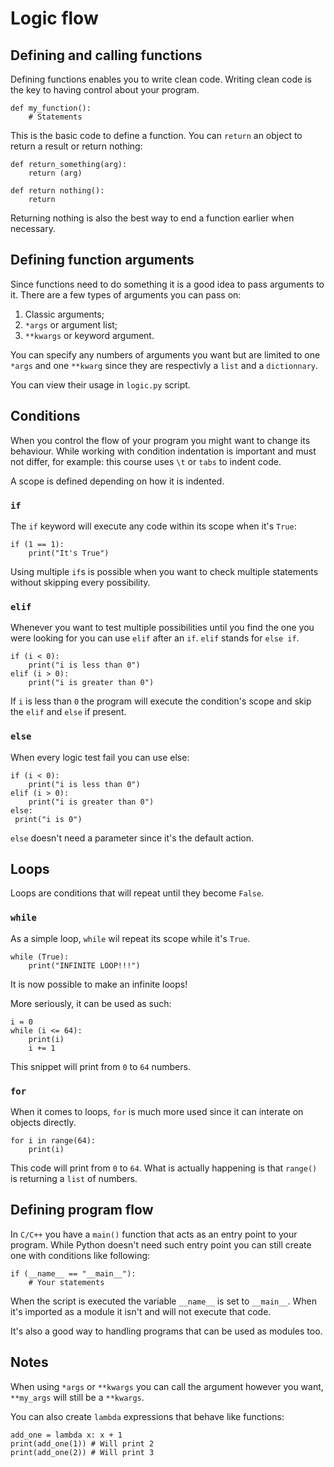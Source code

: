 Logic flow
============

## Defining and calling functions

Defining functions enables you to write clean code. Writing clean code is the key to having control about your program.

	def my_function():
		# Statements

This is the basic code to define a function. You can `return` an object to return a result or return nothing:

	def return_something(arg):
		return (arg)

	def return nothing():
		return

Returning nothing is also the best way to end a function earlier when necessary.

## Defining function arguments

Since functions need to do something it is a good idea to pass arguments to it. There are a few types of arguments you can pass on:

1. Classic arguments;
2. `*args` or argument list;
3. `**kwargs` or keyword argument.

You can specify any numbers of arguments you want but are limited to one `*args` and one `**kwarg` since they are respectivly a `list` and a `dictionnary`.

You can view their usage in `logic.py` script.

## Conditions

When you control the flow of your program you might want to change its behaviour. While working with condition indentation is important and must not differ, for example: this course uses `\t` or `tabs` to indent code.

A scope is defined depending on how it is indented.

### `if`

The `if` keyword will execute any code within its scope when it's `True`:

	if (1 == 1):
		print("It's True")

Using multiple `if`s is possible when you want to check multiple statements without skipping every possibility.

### `elif`

Whenever you want to test multiple possibilities until you find the one you were looking for you can use `elif` after an `if`. `elif` stands for `else if`.

	if (i < 0):
		print("i is less than 0")
	elif (i > 0):
		print("i is greater than 0")

If `i` is less than `0` the program will execute the condition's scope and skip the `elif` and `else` if present.

### `else`

When every logic test fail you can use else:

	if (i < 0):
		print("i is less than 0")
	elif (i > 0):
		print("i is greater than 0")
	else:
	 print("i is 0")

`else` doesn't need a parameter since it's the default action.

## Loops

Loops are conditions that will repeat until they become `False`.

### `while`

As a simple loop, `while` wil repeat its scope while it's `True`.

	while (True):
		print("INFINITE LOOP!!!")

It is now possible to make an infinite loops!

More seriously, it can be used as such:

	i = 0
	while (i <= 64):
		print(i)
		i += 1

This snippet will print from `0` to `64` numbers.

### `for`

When it comes to loops, `for` is much more used since it can interate on objects directly.

	for i in range(64):
		print(i)

This code will print from `0` to `64`. What is actually happening is that `range()` is returning a `list` of numbers.

## Defining program flow

In `C/C++` you have a `main()` function that acts as an entry point to your program. While Python doesn't need such entry point you can still create one with conditions like following:

	if (__name__ == "__main__"):
		# Your statements

When the script is executed the variable `__name__` is set to `__main__`. When it's imported as a module it isn't and will not execute that code.

It's also a good way to handling programs that can be used as modules too.

## Notes

When using `*args` or `**kwargs` you can call the argument however you want, `**my_args` will still be a `**kwargs`.

You can also create `lambda` expressions that behave like functions:

	add_one = lambda x: x + 1
	print(add_one(1)) # Will print 2
	print(add_one(2)) # Will print 3

